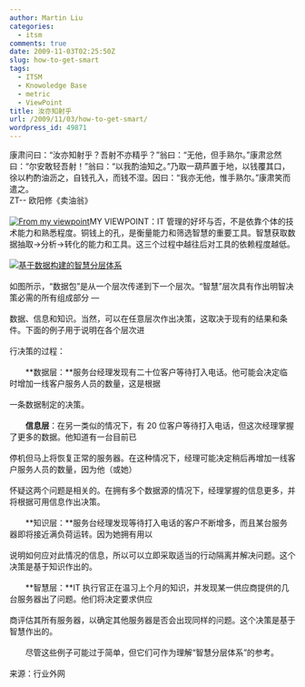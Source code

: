 ```yaml
---
author: Martin Liu
categories:
  - itsm
comments: true
date: 2009-11-03T02:25:50Z
slug: how-to-get-smart
tags:
  - ITSM
  - Knowoledge Base
  - metric
  - ViewPoint
title: 汝亦知射乎
url: /2009/11/03/how-to-get-smart/
wordpress_id: 49871
---
```


康肃问曰：“汝亦知射乎？吾射不亦精乎？”翁曰：“无他，但手熟尔。”康肃忿然曰：“尔安敢轻吾射！”翁曰：“以我酌油知之。”乃取一葫芦置于地，以钱覆其口，徐以杓酌油沥之，自钱孔入，而钱不湿。因曰：“我亦无他，惟手熟尔。”康肃笑而遣之。<br />ZT-- 欧阳修《卖油翁》<br /><br />[![From my viewpoint](http://7bv9gn.com1.z0.glb.clouddn.com/wp-content/uploads/266/26670/2009/11/eye.jpg)](http://martinliu.cn/2009/11/03/how-to-get-smart/eye/)MY VIEWPOINT：IT 管理的好坏与否，不是依靠个体的技术能力和熟悉程度。铜钱上的孔，是衡量能力和筛选智慧的重要工具。智慧获取数据抽取->分析->转化的能力和工具。这三个过程中越往后对工具的依赖程度越低。<br /><br />[![基于数据构建的智慧分层体系](http://7bv9gn.com1.z0.glb.clouddn.com/wp-content/uploads/266/26670/2009/11/20080620094847.gif)](http://martinliu.cn/2009/11/03/how-to-get-smart/attachment/20080620094847/)<br /><br />如图所示，“数据包”是从一个层次传递到下一个层次。“智慧”层次具有作出明智决策必需的所有组成部分 —<br /><br />数据、信息和知识。当然，可以在任意层次作出决策，这取决于现有的结果和条件。下面的例子用于说明在各个层次进<br /><br />行决策的过程：<br /><br />　　**数据层：**服务台经理发现有二十位客户等待打入电话。他可能会决定临时增加一线客户服务人员的数量，这是根据<br /><br />一条数据制定的决策。<br /><br />　　**信息层**：在另一类似的情况下，有 20 位客户等待打入电话，但这次经理掌握了更多的数据。他知道有一台目前已<br /><br />停机但马上将恢复正常的服务器。在这种情况下，经理可能决定稍后再增加一线客户服务人员的数量，因为他（或她）<br /><br />怀疑这两个问题是相关的。在拥有多个数据源的情况下，经理掌握的信息更多，并将根据可用信息作出决策。<br /><br />　　**知识层：**服务台经理发现等待打入电话的客户不断增多，而且某台服务器即将接近满负荷运转。因为她拥有用以<br /><br />说明如何应对此情况的信息，所以可以立即采取适当的行动隔离并解决问题。这个决策是基于知识作出的。<br /><br />　　**智慧层：**IT 执行官正在温习上个月的知识，并发现某一供应商提供的几台服务器出了问题。他们将决定要求供应<br /><br />商评估其所有服务器，以确定其他服务器是否会出现同样的问题。这个决策是基于智慧作出的。<br /><br />　　尽管这些例子可能过于简单，但它们可作为理解“智慧分层体系”的参考。<br /><br />来源：行业外网
